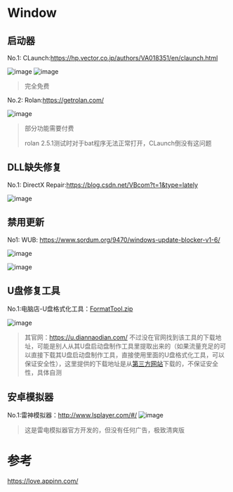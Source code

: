 # Window
## 启动器
No.1: CLaunch:https://hp.vector.co.jp/authors/VA018351/en/claunch.html

![image](https://user-images.githubusercontent.com/27600008/133387361-dcf23257-6cc1-47b1-85ae-05161f00bca3.png)
![image](https://user-images.githubusercontent.com/27600008/133387972-7c01bbee-2b74-4aa5-9b9e-7d9d02c28830.png)

> 完全免费

No.2: Rolan:https://getrolan.com/

![image](https://user-images.githubusercontent.com/27600008/133387685-9c71e4c9-a4e4-457e-be34-fb2afd9a098a.png)

> 部分功能需要付费
> 
> rolan 2.5.1测试时对于bat程序无法正常打开，CLaunch倒没有这问题
## DLL缺失修复
No.1: DirectX Repair:https://blog.csdn.net/VBcom?t=1&type=lately

![image](https://user-images.githubusercontent.com/27600008/133708644-037775ca-f1a5-4243-beeb-6e23289ece0e.png)

## 禁用更新
No1: WUB: https://www.sordum.org/9470/windows-update-blocker-v1-6/

![image](https://user-images.githubusercontent.com/27600008/133769105-52a811c3-8efd-4fc8-8af5-6ddc839ccfcd.png)

![image](https://user-images.githubusercontent.com/27600008/133768985-5d60e8c4-1d5a-4ea0-b8b5-a21f5f3e9e0a.png)

## U盘修复工具
No.1:电脑店-U盘格式化工具：[FormatTool.zip](https://github.com/Humenger/tool/files/7501561/FormatTool.zip)

![image](https://user-images.githubusercontent.com/27600008/140853745-a6071c5f-da13-4700-ab3b-cde6687e9714.png)
> 其官网：https://u.diannaodian.com/ 不过没在官网找到该工具的下载地址，可能是别人从其U盘启动盘制作工具里提取出来的（如果流量充足的可以直接下载其U盘启动盘制作工具，直接使用里面的U盘格式化工具，可以保证安全性），这里提供的下载地址是从[第三方网站](https://www.upantool.com/hfxf/xiufu/2015/FormatTool.html)下载的，不保证安全性，具体自测
## 安卓模拟器
No.1:雷神模拟器：http://www.lsplayer.com/#/ 
![image](https://user-images.githubusercontent.com/27600008/141681177-828cfbaf-051f-4c14-b0a0-cf8a132b6641.png)
> 这是雷电模拟器官方开发的，但没有任何广告，极致清爽版

# 参考

https://love.appinn.com/
